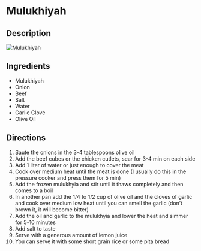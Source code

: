 # Mulukhiyah

## Description
![Mulukhiyah](https://www.themealdb.com/images/media/meals/x372ug1598733932.jpg "Mulukhiyah")

## Ingredients
- Mulukhiyah
- Onion
- Beef
- Salt
- Water
- Garlic Clove
- Olive Oil

## Directions
1. Saute the onions in the 3-4 tablespoons olive oil
2. Add the beef cubes or the chicken cutlets, sear for 3-4 min on each side
3. Add 1 liter of water or just enough to cover the meat
4. Cook over medium heat until the meat is done (I usually do this in the pressure cooker and press them for 5 min)
5. Add the frozen mulukhyia and stir until it thaws completely and then comes to a boil
6. In another pan add the 1/4 to 1/2 cup of olive oil and the cloves of garlic and cook over medium low heat until you can smell the garlic (don’t brown it, it will become bitter)
7. Add the oil and garlic to the mulukhyia and lower the heat and simmer for 5-10 minutes
8. Add salt to taste
9. Serve with a generous amount of lemon juice
10. You can serve it with some short grain rice or some pita bread
